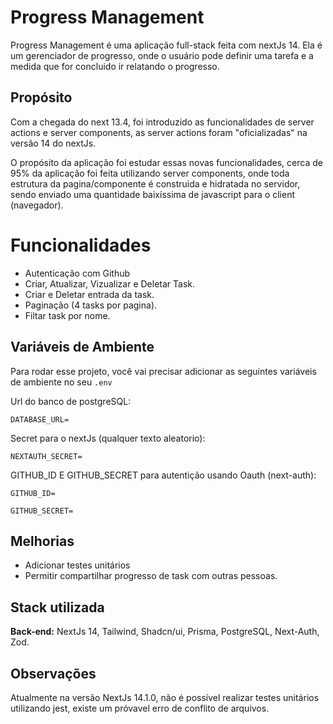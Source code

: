 
# Progress Management

Progress Management é uma aplicação full-stack feita com nextJs 14. Ela é um gerenciador de progresso, onde o usuário pode definir uma tarefa e a medida que for concluido ir relatando o progresso.


## Propósito
Com a chegada do next 13.4, foi introduzido as funcionalidades de server actions e server components, as server actions foram "oficializadas" na versão 14 do nextJs.

O propósito da aplicação foi estudar essas novas funcionalidades, cerca de 95% da aplicação foi feita utilizando server components, onde toda estrutura da pagina/componente é construida e hidratada no servidor, sendo enviado uma quantidade baixíssima de javascript para o client (navegador).

# Funcionalidades
- Autenticação com Github
- Criar, Atualizar, Vizualizar e Deletar Task.
- Criar e Deletar entrada da task.
- Paginação (4 tasks por pagina).
- Filtar task por nome.
## Variáveis de Ambiente

Para rodar esse projeto, você vai precisar adicionar as seguintes variáveis de ambiente no seu `
.env
`

Url do banco de postgreSQL:

`DATABASE_URL=` 

Secret para o nextJs (qualquer texto aleatorio):

`NEXTAUTH_SECRET=`

GITHUB_ID E GITHUB_SECRET para autentição usando Oauth (next-auth):

`GITHUB_ID=`

`GITHUB_SECRET=`


## Melhorias

- Adicionar testes unitários 
- Permitir compartilhar progresso de task com outras pessoas.



## Stack utilizada

**Back-end:** NextJs 14, Tailwind, Shadcn/ui, Prisma, PostgreSQL, Next-Auth, Zod.


## Observações
Atualmente na versão NextJs 14.1.0, não é possível realizar testes unitários utilizando jest, existe um próvavel erro de conflito de arquivos.